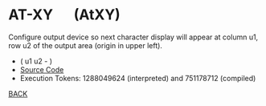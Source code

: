 # AT-XY &emsp; (AtXY)
Configure output device so next character display will appear at column u1, row u2 of the output area (origin in upper left).
* ( u1 u2 - )
* [Source Code](../words/facility/AtXY.cs)
* Execution Tokens: 1288049624 (interpreted) and 751178712 (compiled)


[BACK](builtins.md#AtXY)
